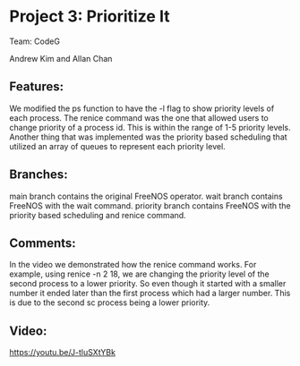 # Project 3: Prioritize It

Team: CodeG

Andrew Kim and Allan Chan

## Features: 
We modified the ps function to have the -l flag to show priority levels of each process. The renice command was the one that allowed users to change priority of a process id. This is within the range of 1-5 priority levels. Another thing that was implemented was the priority based scheduling that utilized an array of queues to represent each priority level. 

## Branches: 
main branch contains the original FreeNOS operator. 
wait branch contains FreeNOS with the wait command.
priority branch contains FreeNOS with the priority based scheduling and renice command.

## Comments: 
In the video we demonstrated how the renice command works. For example, using renice -n 2 18, we are changing the priority level of the second process to a lower priority. So even though it started with a smaller number it ended later than the first process which had a larger number. This is due to the second sc process being a lower priority. 

## Video:
https://youtu.be/J-tluSXtYBk
